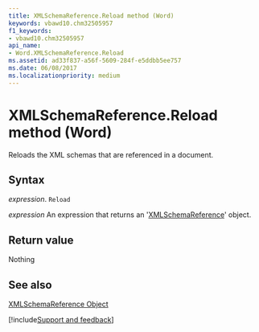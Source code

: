 ```yaml
---
title: XMLSchemaReference.Reload method (Word)
keywords: vbawd10.chm32505957
f1_keywords:
- vbawd10.chm32505957
api_name:
- Word.XMLSchemaReference.Reload
ms.assetid: ad33f837-a56f-5609-284f-e5ddbb5ee757
ms.date: 06/08/2017
ms.localizationpriority: medium
---
```



# XMLSchemaReference.Reload method (Word)

Reloads the XML schemas that are referenced in a document.


## Syntax

_expression_. `Reload`

 _expression_ An expression that returns an '[XMLSchemaReference](Word.XMLSchemaReference.md)' object.


## Return value

Nothing


## See also


[XMLSchemaReference Object](Word.XMLSchemaReference.md)

[!include[Support and feedback](~/includes/feedback-boilerplate.md)]